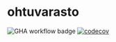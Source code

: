 # ohtuvarasto

![GHA workflow badge](https://github.com/osterava/ohtuvarasto/workflows/CI/badge.svg)
[![codecov](https://codecov.io/github/osterava/ohtuvarasto/graph/badge.svg?token=BYRFTFEPAV)](https://codecov.io/github/osterava/ohtuvarasto)

